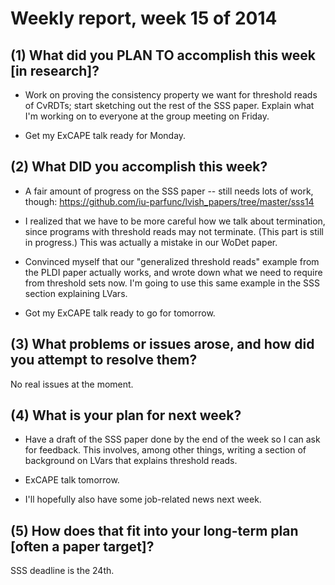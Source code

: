 # Weekly report, week 15 of 2014

## (1) What did you PLAN TO accomplish this week [in research]?

  * Work on proving the consistency property we want for threshold
    reads of CvRDTs; start sketching out the rest of the SSS paper.
    Explain what I'm working on to everyone at the group meeting on
    Friday.

  * Get my ExCAPE talk ready for Monday.

## (2) What DID you accomplish this week?

  * A fair amount of progress on the SSS paper -- still needs lots of
    work, though:
    https://github.com/iu-parfunc/lvish_papers/tree/master/sss14
	
  * I realized that we have to be more careful how we talk about
    termination, since programs with threshold reads may not
    terminate.  (This part is still in progress.)  This was actually a
    mistake in our WoDet paper.
	
  * Convinced myself that our "generalized threshold reads" example
    from the PLDI paper actually works, and wrote down what we need to
    require from threshold sets now.  I'm going to use this same
    example in the SSS section explaining LVars.
	
  * Got my ExCAPE talk ready to go for tomorrow.

## (3) What problems or issues arose, and how did you attempt to resolve them?

No real issues at the moment.
  
## (4) What is your plan for next week?

  * Have a draft of the SSS paper done by the end of the week so I can
    ask for feedback.  This involves, among other things, writing a
    section of background on LVars that explains threshold reads.
	
  * ExCAPE talk tomorrow.
  
  * I'll hopefully also have some job-related news next week.

## (5) How does that fit into your long-term plan [often a paper target]?

SSS deadline is the 24th.
